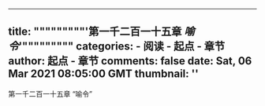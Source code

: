 
---
title: """""""""'第一千二百一十五章 _喻令_'"""""""""
categories: 
    - 阅读
    - 起点 - 章节
author: 起点 - 章节
comments: false
date: Sat, 06 Mar 2021 08:05:00 GMT
thumbnail: ''
---

<div>   
第一千二百一十五章 “喻令”  
</div>
            